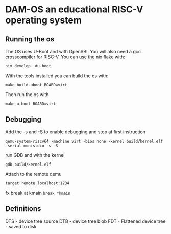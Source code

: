 # DAM-OS an educational RISC-V operating system

## Running the os
The OS uses U-Boot and with OpenSBI. You will also need a gcc crosscompiler for RISC-V. You can use the nix flake with:
```
nix develop .#u-boot
```
With the tools installed you can build the os with:
```
make build-uboot BOARD=virt
```
Then run the os with
```
make u-boot BOARD=virt
```


## Debugging
Add the -s and -S to enable debugging and stop at first instruction

`qemu-system-riscv64 -machine virt -bios none -kernel build/kernel.elf -serial mon:stdio -s -S`

run GDB and with the kernel

`gdb build/kernel.elf`

Attach to the remote qemu

`target remote localhost:1234`


fx break at kmain
`break *kmain`


## Definitions

DTS - device tree source
DTB - device tree blob
FDT - Flattened device tree - saved to disk 